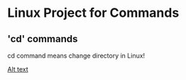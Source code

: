# Linux Project for Commands

## 'cd' commands

cd command means change directory in Linux!

[Alt text](<images/change D.JPG>)